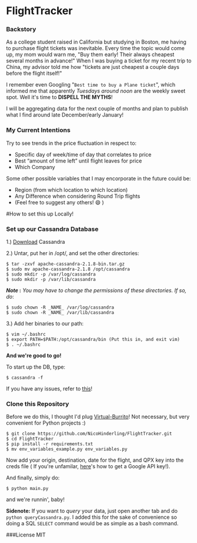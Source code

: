 # FlightTracker

### Backstory
As a college student raised in California but studying in Boston, me having to purchase flight tickets was inevitable. Every time the topic would come up, my mom would warn me, "Buy them early! Their always cheapest several months in advance!" When I was buying a ticket for my recent trip to China, my advisor told me how "tickets are just cheapest a couple days before the flight itself!" 

I remember even Googling "`Best time to buy a Plane ticket`", which informed me that apparently _Tuesdays around noon_ are the weekly sweet spot. Well it's time to **DISPELL THE MYTHS**! 

I will be aggregating data for the next couple of months and plan to publish what I find around late December/early January!

### My Current Intentions
Try to see trends in the price fluctuation in respect to:

- Specific day of week/time of day that correlates to price
- Best “amount of time left” until flight leaves for price
- Which Company

Some other possible variables that I may encorporate in the future could be:

- Region (from which location to which location)
- Any Difference when considering Round Trip flights
- (Feel free to suggest any others! :smile: )

#How to set this up Locally!

### Set up our Cassandra Database
1.) [Download](http://cassandra.apache.org/download/) Cassandra

2.) Untar, put her in /opt/, and set the other directories:

```
$ tar -zxvf apache-cassandra-2.1.8-bin.tar.gz
$ sudo mv apache-cassandra-2.1.8 /opt/cassandra  
$ sudo mkdir -p /var/log/cassandra
$ sudo mkdir -p /var/lib/cassandra
```
**_Note_ :** _You may have to change the permissions of these directories. If so, do_:

```
$ sudo chown -R _NAME_ /var/log/cassandra
$ sudo chown -R _NAME_ /var/lib/cassandra
```
3.) Add her binaries to our path:

```
$ vim ~/.bashrc
$ export PATH=$PATH:/opt/cassandra/bin (Put this in, and exit vim)
$ . ~/.bashrc
```
**And we're good to go!**

To start up the DB, type:

```
$ cassandra -f
```

If you have any issues, refer to [this](https://github.com/hsgubert/cassandra_migrations/wiki/Preparing-standalone-Cassandra-in-local-machine)!

### Clone this Repository
Before we do this, I thought I'd plug [Virtual-Burrito](https://github.com/brainsik/virtualenv-burrito)! Not necessary, but very convenient for Python projects :)

```
$ git clone https://github.com/NicoHinderling/FlightTracker.git
$ cd FlightTracker
$ pip install -r requirements.txt
$ mv env_variables_example.py env_variables.py
```
Now add your origin, destination, date for the flight, and QPX key into the creds file
( If you're unfamilar, [here](https://developers.google.com/api-client-library/python/guide/aaa_apikeys)'s how to get a Google API key!).

And finally, simply do:

```
$ python main.py
```

and we're runnin', baby!

**Sidenote:** If you want to _query_ your data, just open another tab and do `python queryCassandra.py`. I added this for the sake of convenience so doing a SQL `SELECT` command would be as simple as a bash command.

###License
MIT